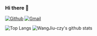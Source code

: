 ### Hi there 👋
[![Github](https://img.shields.io/badge/-Github-000?style=flat&logo=Github&logoColor=white)](https://github.com/WangJiu-czy)
[![Gmail](https://img.shields.io/badge/-Gmail-c14438?style=flat&logo=Gmail&logoColor=white)](mailto:wangjiu2019@gmail.com)

![Top Langs](https://github-readme-stats.vercel.app/api/top-langs/?username==WangJiu-czy&hide=html)
![WangJiu-czy's github stats](https://github-readme-stats.vercel.app/api?username==WangJiu-czy&show_icons=true&count_private=true&line_height=40)
